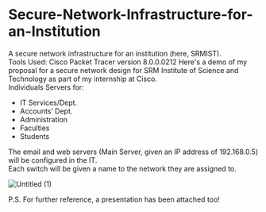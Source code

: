 # Secure-Network-Infrastructure-for-an-Institution
A secure network infrastructure for an institution (here, SRMIST).  
Tools Used: Cisco Packet Tracer version 8.0.0.0212
Here's a demo of my proposal for a secure network design for SRM Institute of Science and Technology as part of my internship at Cisco.   
Individuals Servers for:
* IT Services/Dept.
* Accounts’ Dept.
* Administration
* Faculties
* Students

The email and web servers (Main Server, given an IP address of 192.168.0.5) will be configured in the IT.   
Each switch will be given a name to the network they are assigned to.     

![Untitled (1)](https://user-images.githubusercontent.com/75525185/122976579-239c0900-d3b2-11eb-9d5b-6f6462daf22a.gif)

   
   P.S. For further reference, a presentation has been attached too!

